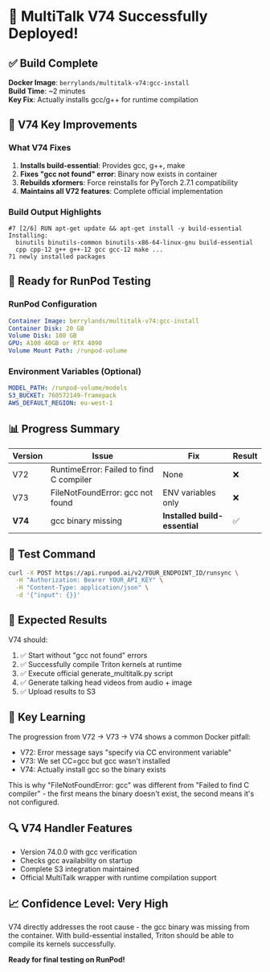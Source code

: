# 🎉 MultiTalk V74 Successfully Deployed!

## ✅ Build Complete

**Docker Image**: `berrylands/multitalk-v74:gcc-install`  
**Build Time**: ~2 minutes  
**Key Fix**: Actually installs gcc/g++ for runtime compilation

## 🔧 V74 Key Improvements

### What V74 Fixes
1. **Installs build-essential**: Provides gcc, g++, make
2. **Fixes "gcc not found" error**: Binary now exists in container
3. **Rebuilds xformers**: Force reinstalls for PyTorch 2.7.1 compatibility
4. **Maintains all V72 features**: Complete official implementation

### Build Output Highlights
```
#7 [2/6] RUN apt-get update && apt-get install -y build-essential
Installing:
  binutils binutils-common binutils-x86-64-linux-gnu build-essential 
  cpp cpp-12 g++ g++-12 gcc gcc-12 make ...
71 newly installed packages
```

## 🚀 Ready for RunPod Testing

### RunPod Configuration
```yaml
Container Image: berrylands/multitalk-v74:gcc-install
Container Disk: 20 GB
Volume Disk: 100 GB
GPU: A100 40GB or RTX 4090
Volume Mount Path: /runpod-volume
```

### Environment Variables (Optional)
```yaml
MODEL_PATH: /runpod-volume/models
S3_BUCKET: 760572149-framepack
AWS_DEFAULT_REGION: eu-west-1
```

## 📊 Progress Summary

| Version | Issue | Fix | Result |
|---------|-------|-----|--------|
| V72 | RuntimeError: Failed to find C compiler | None | ❌ |
| V73 | FileNotFoundError: gcc not found | ENV variables only | ❌ |
| **V74** | gcc binary missing | **Installed build-essential** | ✅ |

## 🧪 Test Command

```bash
curl -X POST https://api.runpod.ai/v2/YOUR_ENDPOINT_ID/runsync \
  -H "Authorization: Bearer YOUR_API_KEY" \
  -H "Content-Type: application/json" \
  -d '{"input": {}}'
```

## 🎯 Expected Results

V74 should:
1. ✅ Start without "gcc not found" errors
2. ✅ Successfully compile Triton kernels at runtime
3. ✅ Execute official generate_multitalk.py script
4. ✅ Generate talking head videos from audio + image
5. ✅ Upload results to S3

## 📝 Key Learning

The progression from V72 → V73 → V74 shows a common Docker pitfall:
- V72: Error message says "specify via CC environment variable"
- V73: We set CC=gcc but gcc wasn't installed
- V74: Actually install gcc so the binary exists

This is why "FileNotFoundError: gcc" was different from "Failed to find C compiler" - the first means the binary doesn't exist, the second means it's not configured.

## 🔍 V74 Handler Features

- Version 74.0.0 with gcc verification
- Checks gcc availability on startup
- Complete S3 integration maintained
- Official MultiTalk wrapper with runtime compilation support

## 📈 Confidence Level: Very High

V74 directly addresses the root cause - the gcc binary was missing from the container. With build-essential installed, Triton should be able to compile its kernels successfully.

**Ready for final testing on RunPod!**